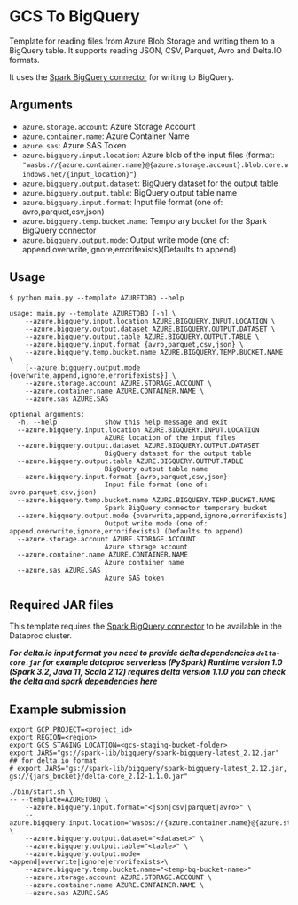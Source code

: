 # GCS To BigQuery

Template for reading files from Azure Blob Storage and writing them to a BigQuery table. It supports reading JSON, CSV, Parquet, Avro and Delta.IO formats.

It uses the [Spark BigQuery connector](https://cloud.google.com/dataproc-serverless/docs/guides/bigquery-connector-spark-example) for writing to BigQuery.

## Arguments

* `azure.storage.account`: Azure Storage Account  
* `azure.container.name`:  Azure Container Name
* `azure.sas`: Azure SAS Token
* `azure.bigquery.input.location`: Azure blob of the input files (format: `"wasbs://{azure.container.name}@{azure.storage.account}.blob.core.windows.net/{input_location}"`)
* `azure.bigquery.output.dataset`: BigQuery dataset for the output table
* `azure.bigquery.output.table`: BigQuery output table name
* `azure.bigquery.input.format`: Input file format (one of: avro,parquet,csv,json)
* `azure.bigquery.temp.bucket.name`: Temporary bucket for the Spark BigQuery connector
* `azure.bigquery.output.mode`: Output write mode (one of: append,overwrite,ignore,errorifexists)(Defaults to append)

## Usage

```
$ python main.py --template AZURETOBQ --help

usage: main.py --template AZURETOBQ [-h] \
    --azure.bigquery.input.location AZURE.BIGQUERY.INPUT.LOCATION \
    --azure.bigquery.output.dataset AZURE.BIGQUERY.OUTPUT.DATASET \
    --azure.bigquery.output.table AZURE.BIGQUERY.OUTPUT.TABLE \
    --azure.bigquery.input.format {avro,parquet,csv,json} \
    --azure.bigquery.temp.bucket.name AZURE.BIGQUERY.TEMP.BUCKET.NAME \
    [--azure.bigquery.output.mode {overwrite,append,ignore,errorifexists}] \ 
    --azure.storage.account AZURE.STORAGE.ACCOUNT \
    --azure.container.name AZURE.CONTAINER.NAME \
    --azure.sas AZURE.SAS  

optional arguments:
  -h, --help            show this help message and exit
  --azure.bigquery.input.location AZURE.BIGQUERY.INPUT.LOCATION
                        AZURE location of the input files
  --azure.bigquery.output.dataset AZURE.BIGQUERY.OUTPUT.DATASET
                        BigQuery dataset for the output table
  --azure.bigquery.output.table AZURE.BIGQUERY.OUTPUT.TABLE
                        BigQuery output table name
  --azure.bigquery.input.format {avro,parquet,csv,json}
                        Input file format (one of: avro,parquet,csv,json)
  --azure.bigquery.temp.bucket.name AZURE.BIGQUERY.TEMP.BUCKET.NAME
                        Spark BigQuery connector temporary bucket
  --azure.bigquery.output.mode {overwrite,append,ignore,errorifexists}
                        Output write mode (one of: append,overwrite,ignore,errorifexists) (Defaults to append)
  --azure.storage.account AZURE.STORAGE.ACCOUNT 
                        Azure storage account
  --azure.container.name AZURE.CONTAINER.NAME 
                        Azure container name
  --azure.sas AZURE.SAS 
                        Azure SAS token      
```

## Required JAR files

This template requires the [Spark BigQuery connector](https://cloud.google.com/dataproc-serverless/docs/guides/bigquery-connector-spark-example) to be available in the Dataproc cluster.

***For delta.io input format you need to provide delta dependencies `delta-core.jar` for example dataproc serverless (PySpark) Runtime version 1.0 (Spark 3.2, Java 11, Scala 2.12) requires delta version 1.1.0 you can check the delta and spark dependencies [here](https://docs.delta.io/latest/releases.html)***
## Example submission

```
export GCP_PROJECT=<project_id>
export REGION=<region>
export GCS_STAGING_LOCATION=<gcs-staging-bucket-folder> 
export JARS="gs://spark-lib/bigquery/spark-bigquery-latest_2.12.jar"
## for delta.io format 
# export JARS="gs://spark-lib/bigquery/spark-bigquery-latest_2.12.jar, gs://{jars_bucket}/delta-core_2.12-1.1.0.jar" 

./bin/start.sh \
-- --template=AZURETOBQ \
    --azure.bigquery.input.format="<json|csv|parquet|avro>" \
    --azure.bigquery.input.location="wasbs://{azure.container.name}@{azure.storage.account}.blob.core.windows.net/{input_location}" \
    --azure.bigquery.output.dataset="<dataset>" \
    --azure.bigquery.output.table="<table>" \
    --azure.bigquery.output.mode=<append|overwrite|ignore|errorifexists>\
    --azure.bigquery.temp.bucket.name="<temp-bq-bucket-name>"
    --azure.storage.account AZURE.STORAGE.ACCOUNT \
    --azure.container.name AZURE.CONTAINER.NAME \
    --azure.sas AZURE.SAS 
```
